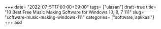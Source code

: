 +++
date= "2022-07-5T17:00:00+09:00"
tags= ["ulasan"]
draft=true
title= "10 Best Free Music Making Software for Windows 10, 8, 7        111"
slug= "software-music-making-windows-111"
categories= ["software, aplikasi"]
+++
asd
